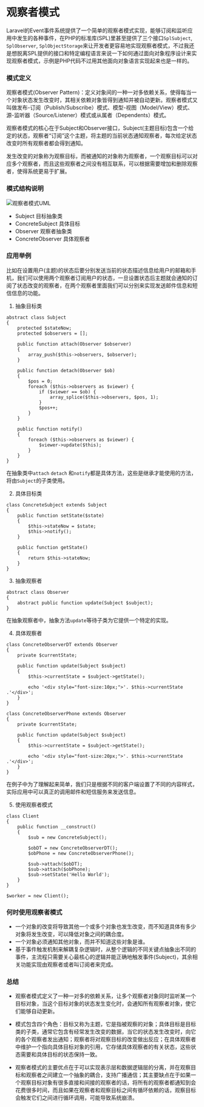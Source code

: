 # 观察者模式

Laravel的Event事件系统提供了一个简单的观察者模式实现，能够订阅和监听应用中发生的各种事件，在PHP的标准库(SPL)里甚至提供了三个接口`SplSubject`, `SplObserver`, `SplObjectStorage`来让开发者更容易地实现观察者模式，不过我还是想脱离SPL提供的接口和特定编程语言来说一下如何通过面向对象程序设计来实现观察者模式，示例是PHP代码不过用其他面向对象语言实现起来也是一样的。

### 模式定义

观察者模式(Observer Pattern)：定义对象间的一种一对多依赖关系，使得每当一个对象状态发生改变时，其相关依赖对象皆得到通知并被自动更新。观察者模式又叫做发布-订阅（Publish/Subscribe）模式、模型-视图（Model/View）模式、源-监听器（Source/Listener）模式或从属者（Dependents）模式。

观察者模式的核心在于Subject和Observer接口，Subject(主题目标)包含一个给定的状态，观察者“订阅”这个主题，将主题的当前状态通知观察者，每次给定状态改变时所有观察者都会得到通知。

发生改变的对象称为观察目标，而被通知的对象称为观察者，一个观察目标可以对应多个观察者，而且这些观察者之间没有相互联系，可以根据需要增加和删除观察者，使得系统更易于扩展。



### 模式结构说明

![观察者模式UML](http://7j1zeu.com1.z0.glb.clouddn.com/ObserverPatternUML.png)

- Subject  目标抽象类
- ConcreteSubject 具体目标
- Observer 观察者抽象类
- ConcreteObserver 具体观察者



### 应用举例

比如在设置用户(主题)的状态后要分别发送当前的状态描述信息给用户的邮箱和手机，我们可以使用两个观察者订阅用户的状态，一旦设置状态后主题就会通知的订阅了状态改变的观察者，在两个观察者里面我们可以分别来实现发送邮件信息和短信信息的功能。

1. 抽象目标类

```
abstract class Subject
{
    protected $stateNow;
    protected $observers = [];

    public function attach(Observer $observer)
    {
        array_push($this->observers, $observer);
    }

    public function detach(Observer $ob)
    {
        $pos = 0;
        foreach ($this->observers as $viewer) {
            if ($viewer == $ob) {
                array_splice($this->observers, $pos, 1);
            }
            $pos++;
        }
    }

    public function notify()
    {
        foreach ($this->observers as $viewer) {
            $viewer->update($this);
        }
    }
}
```

在抽象类中`attach` `detach` 和`notify`都是具体方法，这些是继承才能使用的方法，将由`Subject`的子类使用。

2. 具体目标类

```
class ConcreteSubject extends Subject
{
    public function setState($state) 
    {
        $this->stateNow = $state;
        $this->notify();
    }

    public function getState()
    {
        return $this->stateNow;
    }
}
```

3. 抽象观察者

```
abstract class Observer
{
    abstract public function update(Subject $subject);
}
```

在抽象观察者中，抽象方法`update`等待子类为它提供一个特定的实现。

4. 具体观察者

```
class ConcreteObserverDT extends Observer
{
    private $currentState;

    public function update(Subject $subject)
    {
        $this->currentState = $subject->getState();

        echo '<div style="font-size:10px;">'. $this->currentState .'</div>';
    }
}

class ConcreteObserverPhone extends Observer
{
    private $currentState;

    public function update(Subject $subject)
    {
        $this->currentState = $subject->getState();

        echo '<div style="font-size:20px;">'. $this->currentState .'</div>';
    }
}
```

在例子中为了理解起来简单，我们只是根据不同的客户端设置了不同的内容样式，实际应用中可以真正的调用邮件和短信服务来发送信息。

5. 使用观察者模式

```
class Client 
{
    public function __construct()
    {
        $sub = new ConcreteSubject();

        $obDT = new ConcreteObserverDT();
        $obPhone = new ConcreteObserverPhone();

        $sub->attach($obDT);
        $sub->attach($obPhone);
        $sub->setState('Hello World');
    }
}

$worker = new Client();
```



### 何时使用观察者模式

- 一个对象的改变将导致其他一个或多个对象也发生改变，而不知道具体有多少对象将发生改变，可以降低对象之间的耦合度。
- 一个对象必须通知其他对象，而并不知道这些对象是谁。
- 基于事件触发机制来解耦复杂逻辑时，从整个逻辑的不同关键点抽象出不同的事件，主流程只需要关心最核心的逻辑并能正确地触发事件(Subject)，其余相关功能实现由观察者或者叫订阅者来完成。



### 总结

- 观察者模式定义了一种一对多的依赖关系，让多个观察者对象同时监听某一个目标对象，当这个目标对象的状态发生变化时，会通知所有观察者对象，使它们能够自动更新。
- 模式包含四个角色：目标又称为主题，它是指被观察的对象；具体目标是目标类的子类，通常它包含有经常发生改变的数据，当它的状态发生改变时，向它的各个观察者发出通知；观察者将对观察目标的改变做出反应；在具体观察者中维护一个指向具体目标对象的引用，它存储具体观察者的有关状态，这些状态需要和具体目标的状态保持一致。

- 观察者模式的主要优点在于可以实现表示层和数据逻辑层的分离，并在观察目标和观察者之间建立一个抽象的耦合，支持广播通信；其主要缺点在于如果一个观察目标对象有很多直接和间接的观察者的话，将所有的观察者都通知到会花费很多时间，而且如果在观察者和观察目标之间有循环依赖的话，观察目标会触发它们之间进行循环调用，可能导致系统崩溃。

